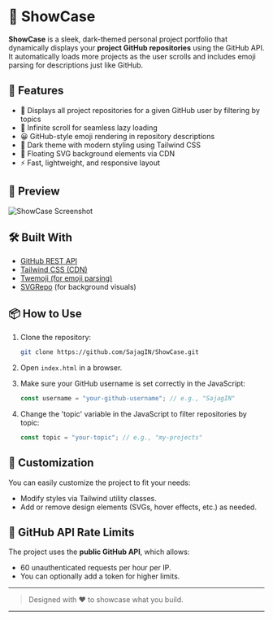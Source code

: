 # 🌟 ShowCase

**ShowCase** is a sleek, dark-themed personal project portfolio that dynamically displays your **project GitHub repositories** using the GitHub API. It automatically loads more projects as the user scrolls and includes emoji parsing for descriptions just like GitHub.

## 🚀 Features

- 🎯 Displays all project repositories for a given GitHub user by filtering by topics
- 🔄 Infinite scroll for seamless lazy loading
- 😀 GitHub-style emoji rendering in repository descriptions
- 🌙 Dark theme with modern styling using Tailwind CSS
- 🎨 Floating SVG background elements via CDN
- ⚡ Fast, lightweight, and responsive layout

## 📸 Preview

![ShowCase Screenshot](./screenshot.png)

## 🛠️ Built With

- [GitHub REST API](https://docs.github.com/en/rest)
- [Tailwind CSS (CDN)](https://tailwindcss.com/docs/installation/play-cdn)
- [Twemoji (for emoji parsing)](https://github.com/twitter/twemoji)
- [SVGRepo](https://www.svgrepo.com/) (for background visuals)

## 📦 How to Use

1. Clone the repository:
   ```bash
   git clone https://github.com/SajagIN/ShowCase.git
   ```

2. Open `index.html` in a browser.

3. Make sure your GitHub username is set correctly in the JavaScript:

   ```js
   const username = "your-github-username"; // e.g., "SajagIN"
   ```
4. Change the 'topic' variable in the JavaScript to filter repositories by topic:

   ```js
   const topic = "your-topic"; // e.g., "my-projects"
   ```

## 🧠 Customization
You can easily customize the project to fit your needs:
* Modify styles via Tailwind utility classes.
* Add or remove design elements (SVGs, hover effects, etc.) as needed.


## 🔐 GitHub API Rate Limits

The project uses the **public GitHub API**, which allows:

* 60 unauthenticated requests per hour per IP.
* You can optionally add a token for higher limits.

---

> Designed with ❤️ to showcase what you build.

---
